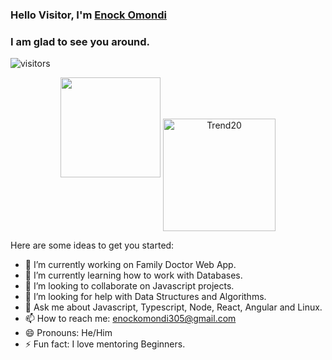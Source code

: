 ### Hello Visitor, I'm [Enock Omondi](https://devenockio.netlify.app/)

### I am glad to see you around.

![visitors](https://visitor-badge.glitch.me/badge?page_id=${your.username}.${your.repo.id})

<p align="middle">
<img height="160em" src="https://github-readme-stats.vercel.app/api?username=Trend20&show_icons=true&hide_border=true&&count_private=true&include_all_commits=true&show_icons=true&theme=gotham" />
<img height="180em" src="https://github-readme-stats.vercel.app/api/top-langs?username=Trend20&show_icons=true&locale=en&layout=compact&hide_border=true&theme=radical" alt="Trend20" align = "center"/></p>

Here are some ideas to get you started:

- 🔭 I’m currently working on Family Doctor Web App.
- 🌱 I’m currently learning how to work with Databases.
- 👯 I’m looking to collaborate on Javascript projects.
- 🤔 I’m looking for help with Data Structures and Algorithms.
- 💬 Ask me about Javascript, Typescript, Node, React, Angular and Linux.
- 📫 How to reach me: enockomondi305@gmail.com
- 😄 Pronouns: He/Him
- ⚡ Fun fact: I love mentoring Beginners.
